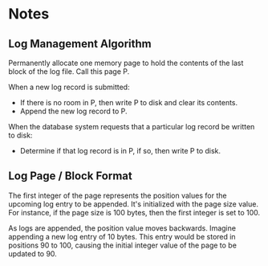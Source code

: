 # Notes

## Log Management Algorithm
Permanently allocate one memory page to hold the contents of the last block of the log file. Call this page P.

When a new log record is submitted:
- If there is no room in P, then write P to disk and clear its contents.
- Append the new log record to P.

When the database system requests that a particular log record be written to disk:
- Determine if that log record is in P, if so, then write P to disk.

## Log Page / Block Format
The first integer of the page represents the position values for the upcoming log entry to be appended. 
It's initialized with the page size value. For instance, if the page size is 100 bytes, then the first integer is set to 100.

As logs are appended, the position value moves backwards. Imagine appending a new log entry of 10 bytes. 
This entry would be stored in positions 90 to 100, causing the initial integer value of the page to be updated to 90.